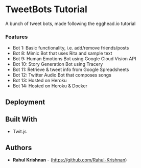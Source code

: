<!-- ![Build Status](https://codeship.com/projects/a7726940-c94a-0134-a2a5-1ec64b81c5f8/status?branch=master)
![Code Climate](https://codeclimate.com/github/Rahul-Krishnan/food_truck_tracker.png)
![Coverage Status](https://coveralls.io/repos/github/Rahul-Krishnan/food_truck_tracker/badge.svg?branch=tokens) -->

# TweetBots Tutorial

A bunch of tweet bots, made following the egghead.io tutorial

### Features

- Bot 1: Basic functionality, i.e. add/remove friends/posts
- Bot 8: Mimic Bot that uses Rita and sample text
- Bot 9: Human Emotions Bot using Google Cloud Vision API
- Bot 10: Story Generation Bot using Tracery
- Bot 11: Retrieve & tweet info from Google Spreadsheets
- Bot 12: Twitter Audio Bot that composes songs
- Bot 13: Hosted on Heroku
- Bot 14: Hosted on Heroku & Docker

## Deployment


## Built With
- Twit.js

## Authors

* **Rahul Krishnan** - (https://github.com/Rahul-Krishnan)
